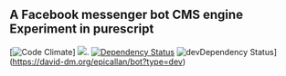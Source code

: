 ## A Facebook messenger bot CMS engine Experiment in purescript
[![Code Climate](https://codeclimate.com/github/epicallan/bot.svg)]
[![](https://tokei.rs/github/epicallan)](https://github/epicallan/bot).
[![Dependency Status](https://david-dm.org/epicallan/bot.svg)](https://david-dm.org/epicallan/bot)
![devDependency Status](https://david-dm.org/epicallan/bot/dev-status.svg)](https://david-dm.org/epicallan/bot?type=dev)
